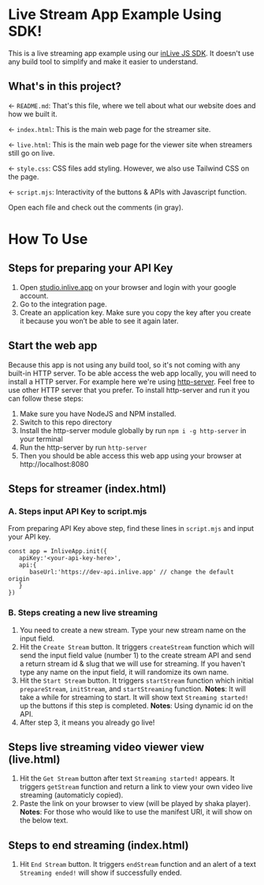# Live Stream App Example Using SDK!

This is a live streaming app example using our [inLive JS SDK](https://github.com/inlivedev/inlive-js-sdk). It doesn't use any build tool to simplify and make it easier to understand.

## What's in this project?

← `README.md`: That's this file, where we tell about what our website does and how we built it.

← `index.html`: This is the main web page for the streamer site.

← `live.html`: This is the main web page for the viewer site when streamers still go on live.

← `style.css`: CSS files add styling. However, we also use Tailwind CSS on the page.

← `script.mjs`: Interactivity of the buttons & APIs with Javascript function.

Open each file and check out the comments (in gray).

# How To Use

## Steps for preparing your API Key
1. Open [studio.inlive.app](https://studio.inlive.app/login) on your browser and login with your google account.
2. Go to the integration page.
3. Create an application key. Make sure you copy the key after you create it because you won’t be able to see it again later.


## Start the web app
Because this app is not using any build tool, so it's not coming with any built-in HTTP server. To be able access the web app locally, you will need to install a HTTP server. For example here we're using [http-server](https://www.npmjs.com/package/http-server). Feel free to use other HTTP server that you prefer. To install http-server and run it you can follow these steps:
1. Make sure you have NodeJS and NPM installed.
2. Switch to this repo directory
3. Install the http-server module globally by run `npm i -g http-server` in your terminal
4. Run the http-server by run `http-server` 
5. Then you should be able access this web app using your browser at http://localhost:8080

## Steps for streamer (index.html)
### A. Steps input API Key to script.mjs
From preparing API Key above step, find these lines in `script.mjs` and input your API key.
   
   ```
   const app = InliveApp.init({
      apiKey:'<your-api-key-here>',
      api:{
         baseUrl:'https://dev-api.inlive.app' // change the default origin
      }
   })
   ```
   

### B. Steps creating a new live streaming
1. You need to create a new stream. Type your new stream name on the input field. 
2. Hit the `Create Stream` button.
   It triggers `createStream` function which will send the input field value (number 1) to the create stream API and send a return stream id & slug that we will use for streaming.
   If you haven't type any name on the input field, it will randomize its own name.
3. Hit the `Start Stream` button.
   It triggers `startStream` function which initial `prepareStream`, `initStream`, and `startStreaming` function.
   **Notes**: It will take a while for streaming to start. It will show text `Streaming started!` up the buttons if this step is completed.
   **Notes**: Using dynamic id on the API.
4. After step 3, it means you already go live!

## Steps live streaming video viewer view (live.html)
1. Hit the `Get Stream` button after text `Streaming started!` appears.
   It triggers `getStream` function and return a link to view your own video live streaming (automaticly copied).
2. Paste the link on your browser to view (will be played by shaka player).
**Notes**: For those who would like to use the manifest URI, it will show on the below text.

## Steps to end streaming (index.html)
1. Hit `End Stream` button.
   It triggers `endStream` function and an alert of a text `Streaming ended!` will show if successfully ended.
